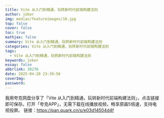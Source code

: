 ```yaml
---
title: Vite 从入门到精通，玩转新时代前端构建法则
author: joker
img: medias/featureimages/10.jpg
top: false
cover: false
toc: true
mathjax: false
summary: Vite 从入门到精通，玩转新时代前端构建法则
categories: Vite 从入门到精通，玩转新时代前端构建法则
tags:
  - Vite 从入门到精通，玩转新时代前端构建法则
keywords: joker
essay: false
abbrlink: 39276
date: 2025-04-20 23:39:56
coverImg:
password:
---
```


我用夸克网盘分享了「Vite 从入门到精通，玩转新时代前端构建法则」，点击链接即可保存。打开「夸克APP」，无需下载在线播放视频，畅享原画5倍速，支持电视投屏。
链接：https://pan.quark.cn/s/e03d14504d4f

